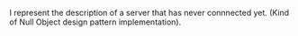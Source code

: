 I represent the description of a server that has never connnected yet. (Kind of Null Object design pattern implementation).